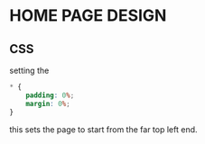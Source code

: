 # HOME PAGE DESIGN

## CSS

setting the

```css
* {
    padding: 0%;
    margin: 0%;
}
```

this sets the page to start from the far top left end.
